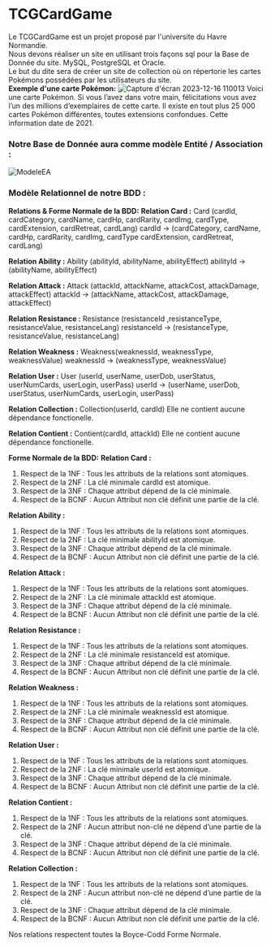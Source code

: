 # TCGCardGame
  Le TCGCardGame est un projet proposé par l'universite du Havre Normandie.  
Nous devons réaliser un site en utilisant trois façons sql pour la Base de Donnée du site.
MySQL, PostgreSQL et Oracle.  
Le but du dite sera de créer un site de collection où on répertorie les cartes Pokémons possédées 
par les utilisateurs du site.  
__Exemple d'une carte Pokémon:__
![Capture d'écran 2023-12-16 110013](https://github.com/DezJDev/TCGCardGame/assets/144434644/0e408b82-a4b4-46dc-99fe-233203a5d4a9)
Voici une carte Pokémon. Si vous l’avez dans votre main, 
félicitations vous avez l’un des millions d’exemplaires de 
cette carte. Il existe en tout plus 25 000 cartes Pokémon 
différentes, toutes extensions confondues. Cette 
information date de 2021.  

### Notre Base de Donnée aura comme modèle Entité / Association :
![ModeleEA](https://github.com/DezJDev/TCGCardGame/assets/144434644/2bc51e56-1968-44bb-93e2-34ba25a4c8bb)

### Modèle Relationnel de notre BDD :

__Relations & Forme Normale de la BDD:__
__Relation Card :__
Card (cardId, cardCategory, cardName, cardHp, cardRarity, cardImg, cardType, cardExtension, 
cardRetreat, cardLang)
cardId -> (cardCategory, cardName, cardHp, cardRarity, cardImg, cardType cardExtension, 
cardRetreat, cardLang)

__Relation Ability :__
Ability (abilityId, abilityName, abilityEffect)
abilityId ->(abilityName, abilityEffect)

__Relation Attack :__
Attack (attackId, attackName, attackCost, attackDamage, attackEffect)
attackId -> (attackName, attackCost, attackDamage, attackEffect)

__Relation Resistance :__
Resistance (resistanceId ,resistanceType, resistanceValue, resistanceLang)
resistanceId -> (resistanceType, resistanceValue, resistanceLang)

 __Relation Weakness :__
Weakness(weaknessId, weaknessType, weaknessValue)
weaknessId -> (weaknessType, weaknessValue)

__Relation User :__
User (userId, userName, userDob, userStatus, userNumCards, userLogin, userPass)
userId -> (userName, userDob, userStatus, userNumCards, userLogin, userPass)

__Relation Collection :__
Collection(userId, cardId)
Elle ne contient aucune dépendance fonctionelle.

__Relation Contient :__
Contient(cardId, attackId)
Elle ne contient aucune dépendance fonctionelle.

__Forme Normale de la BDD:__
 __Relation Card :__  
1. Respect de la 1NF : Tous les attributs de la relations sont atomiques.
2. Respect de la 2NF : La clé minimale cardId est atomique.
3. Respect de la 3NF : Chaque attribut dépend de la clé minimale.
4. Respect de la BCNF : Aucun Attribut non clé définit une partie de la clé.

 __Relation Ability :__
1. Respect de la 1NF : Tous les attributs de la relations sont atomiques.
2. Respect de la 2NF : La clé minimale abilityId est atomique.
3. Respect de la 3NF : Chaque attribut dépend de la clé minimale.
4. Respect de la BCNF : Aucun Attribut non clé définit une partie de la clé.
   
 __Relation Attack :__
1. Respect de la 1NF : Tous les attributs de la relations sont atomiques.
2. Respect de la 2NF : La clé minimale attackId est atomique.
3. Respect de la 3NF : Chaque attribut dépend de la clé minimale.
4. Respect de la BCNF : Aucun Attribut non clé définit une partie de la clé.
   
 __Relation Resistance :__
1. Respect de la 1NF : Tous les attributs de la relations sont atomiques.
2. Respect de la 2NF : La clé minimale resistanceId est atomique.
3. Respect de la 3NF : Chaque attribut dépend de la clé minimale.
4. Respect de la BCNF : Aucun Attribut non clé définit une partie de la clé.
   
__Relation Weakness :__
1. Respect de la 1NF : Tous les attributs de la relations sont atomiques.
2. Respect de la 2NF : La clé minimale weaknessId est atomique.
3. Respect de la 3NF : Chaque attribut dépend de la clé minimale.
4. Respect de la BCNF : Aucun Attribut non clé définit une partie de la clé.
   
__Relation User :__
1. Respect de la 1NF : Tous les attributs de la relations sont atomiques.
2. Respect de la 2NF : La clé minimale userId est atomique.
3. Respect de la 3NF : Chaque attribut dépend de la clé minimale.
4. Respect de la BCNF : Aucun Attribut non clé définit une partie de la clé.
   
__Relation Contient :__
 1. Respect de la 1NF : Tous les attributs de la relations sont atomiques.
 2. Respect de la 2NF : Aucun attribut non-clé ne dépend d’une partie de la clé.
 3. Respect de la 3NF : Chaque attribut dépend de la clé minimale.
 4. Respect de la BCNF : Aucun Attribut non clé définit une partie de la clé.

__Relation Collection :__
 1. Respect de la 1NF : Tous les attributs de la relations sont atomiques.
 2. Respect de la 2NF : Aucun attribut non-clé ne dépend d’une partie de la clé.
 3. Respect de la 3NF : Chaque attribut dépend de la clé minimale.
 4. Respect de la BCNF : Aucun Attribut non clé définit une partie de la clé.

Nos relations respectent toutes la Boyce-Codd Forme Normale.

